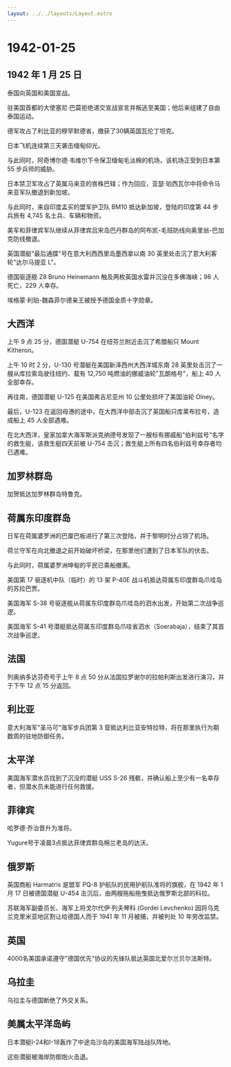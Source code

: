```yaml
---
layout: ../../layouts/Layout.astro
---
```


# 1942-01-25

## 1942 年 1 月 25 日

泰国向英国和美国宣战。

驻美国首都的大使塞尼·巴莫拒绝递交宣战宣言并叛逃至美国；他后来组建了自由泰国运动。

德军攻占了利比亚的穆罕默德省，缴获了30辆英国瓦伦丁坦克。

日本飞机连续第三天袭击缅甸仰光。

与此同时，阿奇博尔德·韦维尔下令保卫缅甸毛淡棉的机场，该机场正受到日本第
55 步兵师的威胁。

日本禁卫军攻占了英属马来亚的峇株巴辖；作为回应，亚瑟·珀西瓦尔中将命令马来亚军队撤退到新加坡。

与此同时，来自印度孟买的盟军护卫队 BM10 抵达新加坡，登陆的印度第 44
步兵旅有 4,745 名士兵、车辆和物资。

美军和菲律宾军队继续从菲律宾吕宋岛巴丹群岛的阿布凯-毛班防线向奥里翁-巴加克防线撤退。

英国潜艇"最后通牒"号在意大利西西里岛墨西拿以南 30
英里处击沉了意大利客轮"达尔马提亚 L"。

德国驱逐舰 Z8 Bruno Heinemann 触及两枚英国水雷并沉没在多佛海峡；98
人死亡，229 人幸存。

埃格蒙·利珀-魏森菲尔德亲王被授予德国金质十字勋章。

## 大西洋

上午 9 点 25 分，德国潜艇 U-754 在纽芬兰附近击沉了希腊船只 Mount
Kitheron。

上午 10 时 2 分，U-130 号潜艇在美国新泽西州大西洋城东南 28
英里处击沉了一艘从库拉索岛驶往纽约、载有 12,750
吨燃油的挪威油轮"瓦朗格号"，船上 40 人全部幸存。

再往南，德国潜艇 U-125 在美国弗吉尼亚州 10 公里处损坏了美国油轮 Olney。

最后，U-123
在返回母港的途中，在大西洋中部击沉了英国船只库莱布拉号，造成船上 45
人全部遇难。

在北大西洋，皇家加拿大海军斯派克纳德号发现了一艘标有挪威船"伯利兹号"名字的救生艇，该救生艇四天前被
U-754 击沉；救生艇上所有四名伯利兹号幸存者均已遇难。

## 加罗林群岛

加贺抵达加罗林群岛特鲁克。

## 荷属东印度群岛

日军在荷属婆罗洲的巴厘巴板进行了第三次登陆，并于黎明时分占领了机场。

荷兰守军在向北撤退之前开始破坏桥梁，在那里他们遭到了日本军队的伏击。

与此同时，荷属婆罗洲坤甸的平民已乘船撤离。

美国第 17 驱逐机中队（临时）的 13 架 P-40E
战斗机抵达荷属东印度群岛爪哇岛的苏拉巴贾。

美国海军 S-38
号驱逐舰从荷属东印度群岛爪哇岛的泗水出发，开始第二次战争巡逻。

美国海军 S-41
号潜艇抵达荷属东印度群岛爪哇省泗水（Soerabaja），结束了其首次战争巡逻。

## 法国

列奥纳多达芬奇号于上午 8 点 50
分从法国拉罗谢尔的拉帕利斯出发进行演习，并于下午 12 点 15 分返回。

## 利比亚

意大利海军"圣马可"海军步兵团第 3
营抵达利比亚安特拉特，将在那里执行为期数周的驻地防御任务。

## 太平洋

美国海军潜水员找到了沉没的潜艇 USS S-26
残骸，并确认船上至少有一名幸存者，但潜水员未能进行任何救援。

## 菲律宾

哈罗德·乔治晋升为准将。

Yugure号于凌晨3点抵达菲律宾群岛棉兰老岛的达沃。

## 俄罗斯

英国商船 Harmatris 是盟军 PQ-8 护航队的民用护航队准将的旗舰，在 1942 年
1 月 17 日被德国潜艇 U-454 击沉后，由两艘拖船拖曳抵达俄罗斯北部的科拉。

苏联海军副委员长、海军上将戈尔代伊·列夫琴科 (Gordei Levchenko)
因将乌克兰克里米亚地区割让给德国人而于 1941 年 11 月被捕，并被判处 10
年劳改监禁。

## 英国

4000名美国承诺遵守"德国优先"协议的先锋队抵达英国北爱尔兰贝尔法斯特。

## 乌拉圭

乌拉圭与德国断绝了外交关系。

## 美属太平洋岛屿

日本潜艇I-24和I-18轰炸了中途岛沙岛的美国海军陆战队阵地。

这些潜艇被海岸防御炮火击退。